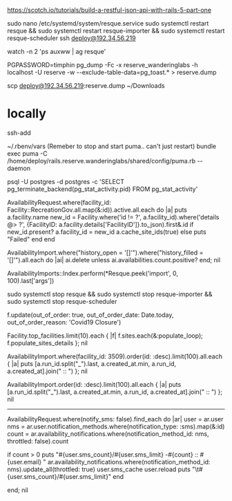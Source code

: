https://scotch.io/tutorials/build-a-restful-json-api-with-rails-5-part-one

sudo nano /etc/systemd/system/resque.service
sudo systemctl restart resque && sudo systemctl restart resque-importer && sudo systemctl restart resque-scheduler
ssh deploy@192.34.56.219

watch -n 2 'ps auxww | ag resque'

PGPASSWORD=timphin pg_dump -Fc -x reserve_wanderinglabs -h localhost -U reserve -w --exclude-table-data=pg_toast.\* > reserve.dump

scp deploy@192.34.56.219:reserve.dump ~/Downloads

# locally

ssh-add

~/.rbenv/vars
(Remeber to stop and start puma.. can't just restart)
bundle exec puma -C /home/deploy/rails.reserve.wanderinglabs/shared/config/puma.rb --daemon

psql -U postgres -d postgres -c 'SELECT pg_terminate_backend(pg_stat_activity.pid) FROM pg_stat_activity'

AvailabilityRequest.where(facility_id: Facility::RecreationGov.all.map(&:id)).active.all.each do |a|
  puts a.facility.name
  new_id = Facility.where('id != ?', a.facility_id).where('details @> ?', {FacilityID: a.facility.details['FacilityID']}.to_json).first&.id
  if new_id.present?
    a.facility_id = new_id
    a.cache_site_ids(true)
  else
    puts "Failed"
  end
end

AvailabilityImport.where("history_open = '[]'").where("history_filled = '[]'").all.each do |ai|
  ai.delete unless ai.availabilities.count.positive?
end; nil

AvailabilityImports::Index.perform(*Resque.peek('import', 0, 100).last['args'])


sudo systemctl stop resque && sudo systemctl stop resque-importer && sudo systemctl stop resque-scheduler

f.update(out_of_order: true, out_of_order_date: Date.today, out_of_order_reason: 'Covid19 Closure')

Facility.top_facilities.limit(10).each { |f| f.sites.each(&:populate_loop); f.populate_sites_details }; nil

AvailabilityImport.where(facility_id: 3509).order(id: :desc).limit(100).all.each { |a| puts [a.run_id.split("_").last, a.created_at.min, a.run_id, a.created_at].join(" :: ") }; nil


AvailabilityImport.order(id: :desc).limit(100).all.each { |a| puts [a.run_id.split("_").last, a.created_at.min, a.run_id, a.created_at].join(" :: ") }; nil

---------

AvailabilityRequest.where(notify_sms: false).find_each do |ar|
  user = ar.user
  nms = ar.user.notification_methods.where(notification_type: :sms).map(&:id)
  count = ar.availability_notifications.where(notification_method_id: nms, throttled: false).count

  if count > 0
    puts "#{user.sms_count}/#{user.sms_limit} -#{count} :: #{user.email} "
    ar.availability_notifications.where(notification_method_id: nms).update_all(throttled: true)
    user.sms_cache
    user.reload
    puts "\t#{user.sms_count}/#{user.sms_limit}"
  end

end; nil
